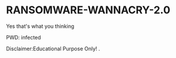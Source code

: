# RANSOMWARE-WANNACRY-2.0
Yes that's what you thinking

PWD: infected


Disclaimer:Educational Purpose Only!
.

